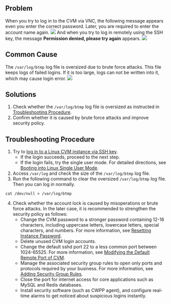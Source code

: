 ## Problem
When you try to log in to the CVM via VNC, the following message appears even you enter the correct password. Later, you are required to enter the account name again.
![](https://main.qcloudimg.com/raw/13b30f4ccfc97afd0e704e2e5c600047.png)
And when you try to log in remotely using the SSH key, the message **Permission denied, please try again** appears.
![](https://main.qcloudimg.com/raw/db09e73d2a057fb8b297ffd31bf67b62.png)

## Common Cause
The `/var/log/btmp` log file is oversized due to brute force attacks. This file keeps logs of failed logins. If it is too large, logs can not be written into it, which may cause login error.
![](https://main.qcloudimg.com/raw/c19f9e57a67ce6b1ed30cee22af9964c.png)

## Solutions
1. Check whether the `/var/log/btmp` log file is oversized as instructed in [Troubleshooting Procedure](#ProcessingSteps).
2. Confirm whether it is caused by brute force attacks and improve security policy.

## Troubleshooting Procedure[](id:ProcessingSteps)
1. Try to [log in to a Linux CVM instance via SSH key](https://intl.cloud.tencent.com/document/product/213/32501).
	- If the login succeeds, proceed to the next step.
	- If the login fails, try the single user mode. For detailed directions, see [Booting into Linux Single User Mode](https://intl.cloud.tencent.com/document/product/213/34819).
2. Access `/var/log` and check the size of the `/var/log/btmp` log file.
3. Run the following command to clear the oversized `/var/log/btmp` log file. Then you can log in normally.
```
cat /dev/null > /var/log/btmp
```
4. Check whether the account lock is caused by misoperations or brute force attacks. In the later case, it is recommended to strengthen the security policy as follows:
	- Change the CVM password to a stronger password containing 12-16 characters, including uppercase letters, lowercase letters, special characters, and numbers. For more information, see [Resetting Instance Password](https://intl.cloud.tencent.com/document/product/213/16566).
	- Delete unused CVM login accounts.
	- Change the default sshd port 22 to a less common port between 1024-65525. For more information, see [Modifying the Default Remote Port of CVM](https://intl.cloud.tencent.com/document/product/213/35376).
	- Manage the associated security group rules to open only ports and protocols required by your business. For more information, see [Adding Security Group Rules](https://intl.cloud.tencent.com/document/product/213/34272).
	- Close the port for internet access for core applications such as MySQL and Redis databases.
	- Install security software (such as CWPP agent), and configure real-time alarms to get noticed about suspicious logins instantly.
